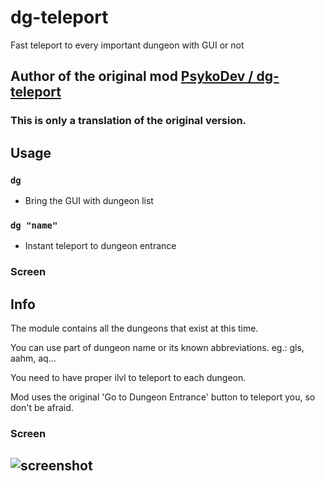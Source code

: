# dg-teleport
Fast teleport to every important dungeon with GUI or not

## Author of the original mod [PsykoDev / dg-teleport](https://github.com/PsykoDev/dg-teleport)
### This is only a translation of the original version.

## Usage
### `dg`
- Bring the GUI with dungeon list
### `dg "name"`
- Instant teleport to dungeon entrance

### Screen

## Info
The module contains all the dungeons that exist at this time.

You can use part of dungeon name or its known abbreviations. eg.: gls, aahm, aq...

You need to have proper ilvl to teleport to each dungeon.

Mod uses the original 'Go to Dungeon Entrance' button to teleport you, so don't be afraid.

### Screen
![screenshot](https://photos.app.goo.gl/YsGQB9CcLZBhzDck7)
---

